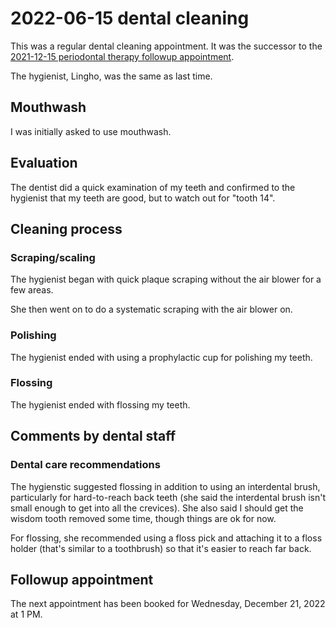 # 2022-06-15 dental cleaning

This was a regular dental cleaning appointment. It was the successor
to the [2021-12-15 periodontal therapy followup
appointment](2021-12-15-periodontal-therapy-followup-appointment).

The hygienist, Lingho, was the same as last time.

## Mouthwash

I was initially asked to use mouthwash.

## Evaluation

The dentist did a quick examination of my teeth and confirmed to the
hygienist that my teeth are good, but to watch out for "tooth 14".

## Cleaning process

### Scraping/scaling

The hygienist began with quick plaque scraping without the air blower
for a few areas.

She then went on to do a systematic scraping with the air blower on.

### Polishing

The hygienist ended with using a prophylactic cup for polishing my
teeth.

### Flossing

The hygienist ended with flossing my teeth.

## Comments by dental staff

### Dental care recommendations

The hygienstic suggested flossing in addition to using an interdental
brush, particularly for hard-to-reach back teeth (she said the
interdental brush isn't small enough to get into all the
crevices). She also said I should get the wisdom tooth removed some
time, though things are ok for now.

For flossing, she recommended using a floss pick and attaching it to a
floss holder (that's similar to a toothbrush) so that it's easier to
reach far back.

## Followup appointment

The next appointment has been booked for Wednesday, December 21, 2022
at 1 PM.
